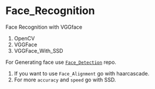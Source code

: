 # Face_Recognition
Face Recognition with VGGface 

 1. OpenCV
 2. VGGFace
 3. VGGFace_With_SSD
 
For Generating face use [`Face_Detection`](https://github.com/Vivek2509/Face_Detection) repo.

 1. If you want to use `Face_Alignment` go with haarcascade.
 2. For more `accuracy` and `speed` go with SSD.

